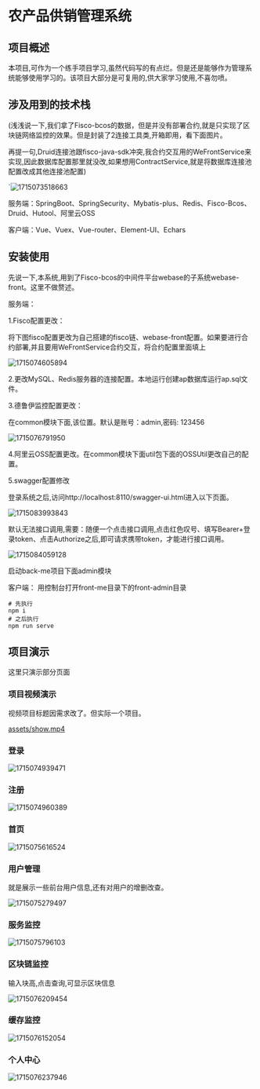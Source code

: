 # 农产品供销管理系统
## 项目概述
本项目,可作为一个练手项目学习,虽然代码写的有点烂。但是还是能够作为管理系统能够使用学习的。该项目大部分是可复用的,供大家学习使用,不喜勿喷。


## 涉及用到的技术栈

(浅浅说一下,我们拿了Fisco-bcos的数据，但是并没有部署合约,就是只实现了区块链网络监控的效果。但是封装了2连接工具类,开箱即用，看下面图片。

再提一句,Druid连接池跟fisco-java-sdk冲突,我合约交互用的WeFrontService来实现,因此数据库配置那里就没改,如果想用ContractService,就是将数据库连接池配置改成其他连接池配置)

`![1715073518663](assets/1715073518663.png)

服务端：SpringBoot、SpringSecurity、Mybatis-plus、Redis、Fisco-Bcos、Druid、Hutool、阿里云OSS

客户端：Vue、Vuex、Vue-router、Element-UI、Echars

## 安装使用

先说一下,本系统,用到了Fisco-bcos的中间件平台webase的子系统webase-front。这里不做赘述。

服务端：

1.Fisco配置更改：

将下图fisco配置更改为自己搭建的fisco链、webase-front配置。如果要进行合约部署,并且要用WeFrontService合约交互，将合约配置里面填上

![1715074605894](assets/1715074605894.png)

2.更改MySQL、Redis服务器的连接配置。本地运行创建ap数据库运行ap.sql文件。

3.德鲁伊监控配置更改：

在common模块下面,该位置。默认是账号：admin,密码: 123456

![1715076791950](assets/1715076791950.png)

4.阿里云OSS配置更改。在common模块下面util包下面的OSSUtil更改自己的配置。

5.swagger配置修改

登录系统之后,访问http://localhost:8110/swagger-ui.html进入以下页面。

![1715083993843](assets/1715083993843.png)

默认无法接口调用,需要：随便一个点击接口调用,点击红色叹号、填写Bearer+登录token、点击Authorize之后,即可请求携带token，才能进行接口调用。

![1715084059128](assets/1715084059128.png)

启动back-me项目下面admin模块

客户端：
用控制台打开front-me目录下的front-admin目录
```
# 先执行
npm i
# 之后执行
npm run serve
```



## 项目演示

这里只演示部分页面

### 项目视频演示
视频项目标题因需求改了。但实际一个项目。

[assets/show.mp4](https://github.com/junzhumiao/goods-manage/assets/119744044/45ecc7f6-5fc0-4420-94de-2796ec882ff2)



### 登录

![1715074939471](assets/1715074939471.png)

### 注册

![1715074960389](assets/1715074960389.png)

### 首页

![1715075616524](assets/1715075616524.png)

### 用户管理

就是展示一些前台用户信息,还有对用户的增删改查。

![1715075279497](assets/1715075279497.png)

### 服务监控

![1715075796103](assets/1715075796103.png)

### 区块链监控

输入块高,点击查询,可显示区块信息

![1715076209454](assets/1715076209454.png)

### 缓存监控

![1715076152054](assets/1715076152054.png)

### 个人中心

![1715076237946](assets/1715076237946.png)

